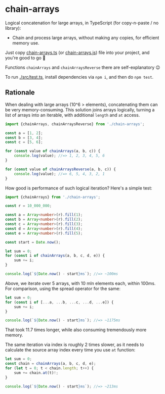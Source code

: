 # chain-arrays

Logical concatenation for large arrays, in TypeScript (for copy-n-paste / no library):

 - Chain and process large arrays, without making any copies, for efficient memory use.

Just copy [chain-arrays.ts](./src/chain-arrays.ts) (or [chain-arrays.js](./src/chain-arrays.js)) file into your project, and you're good to go 🚀

Functions `chainArrays` and `chainArraysReverse` there are self-explanatory 😉

To run [./src/test.ts](./src/test.ts), install dependencies via `npm i`, and then do `npm test`.

## Rationale

When dealing with large arrays (10^6 > elements), concatenating them can be very memory-consuming.
This solution joins arrays logically, turning a list of arrays into an iterable, with additional `length` and `at` access.

```ts
import {chainArrays, chainArraysReverse} from './chain-arrays';

const a = [1, 2];
const b = [3, 4];
const c = [5, 6];

for (const value of chainArrays(a, b, c)) {
    console.log(value); //=> 1, 2, 3, 4, 5, 6
}

for (const value of chainArraysReverse(a, b, c)) {
    console.log(value); //=> 6, 5, 4, 3, 2, 1
}
```

How good is performance of such logical iteration? Here's a simple test:

```ts
import {chainArrays} from './chain-arrays';

const r = 10_000_000;

const a = Array<number>(r).fill(1);
const b = Array<number>(r).fill(2);
const c = Array<number>(r).fill(3);
const d = Array<number>(r).fill(4);
const e = Array<number>(r).fill(5);

const start = Date.now();

let sum = 0;
for (const i of chainArrays(a, b, c, d, e)) {
    sum += i;
}

console.log(`${Date.now() - start}ms`); //=> ~100ms
```

Above, we iterate over 5 arrays, with 10 mln elements each, within 100ms.
For comparison, using the spread operator for the same:

```ts
let sum = 0;
for (const i of [...a, ...b, ...c, ...d, ...e]) {
    sum += i;
}

console.log(`${Date.now() - start}ms`); //=> ~1175ms
```

That took 11.7 times longer, while also consuming tremendously more memory.

The same iteration via index is roughly 2 times slower, as it needs to calculate the source array index every time you use `at` function:

```ts
let sum = 0;
const chain = chainArrays(a, b, c, d, e);
for (let t = 0; t < chain.length; t++) {
    sum += chain.at(t)!;
}

console.log(`${Date.now() - start}ms`); //=> ~213ms
```
